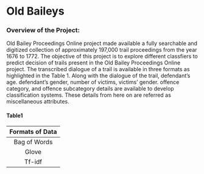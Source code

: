 <h1> Old Baileys </h1>

<h3>Overview of the Project: </h3>
<p align = "left">Old Bailey Proceedings Online project made available a fully searchable and digitized collection of approximately 197,000 trail proceedings from the year 1676 to 1772. The objective of this project is to explore different classfiers to  predict decision of trails present in the Old Bailey Proceedings Online project. The transcribed dialogue of a trail is available in three formats as highlighted in the Table 1. Along with the dialogue of the trail, defendant’s age. 
defendant’s gender, number of victims, victims’ gender. offence category, and offence subcategory details are available to develop classification systems. These details from here on are referred as miscellaneous attributes.  </p>
<h4>Table1</h4>

 | Formats of Data | 
 |:-------------:  |
 | Bag of Words    | 
 | Glove           |   
 | Tf-idf          |   




